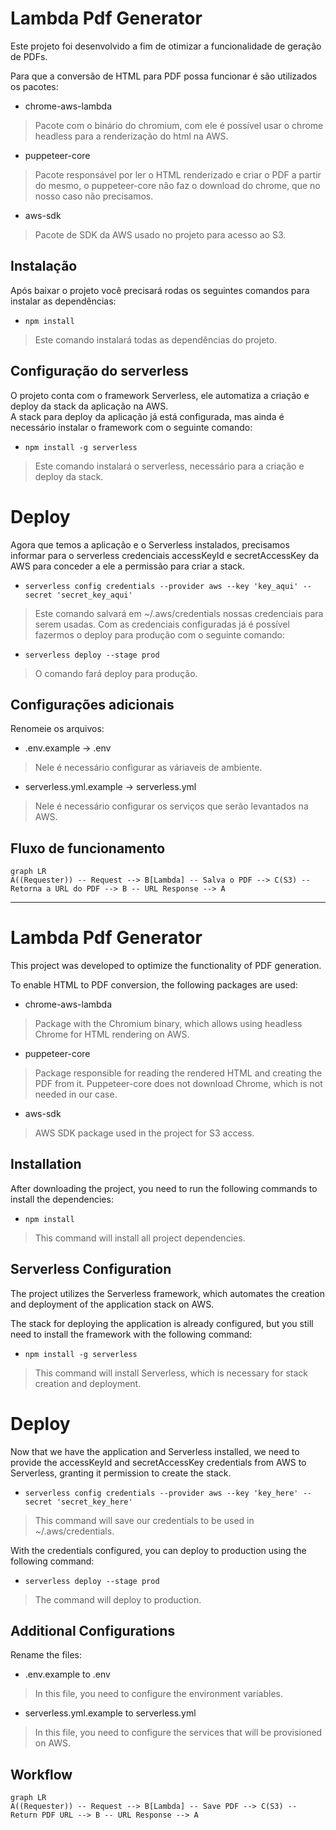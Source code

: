 # Lambda Pdf Generator

Este projeto foi desenvolvido a fim de otimizar a funcionalidade de geração de PDFs.

Para que a conversão de HTML para PDF possa funcionar é são utilizados os pacotes:

- chrome-aws-lambda
> Pacote com o binário do chromium, com ele é possível usar o chrome headless para a renderização do html na AWS.
- puppeteer-core
> Pacote responsável por ler o HTML renderizado e criar o PDF a partir do mesmo, o puppeteer-core não faz o download do chrome, que no nosso caso não precisamos.
- aws-sdk
> Pacote de SDK da AWS usado no projeto para acesso ao S3.
## Instalação

Após baixar o projeto você precisará rodas os seguintes comandos para instalar as dependências:

- `npm install`
> Este comando instalará todas as dependências do projeto.

## Configuração do serverless
O projeto conta com o framework Serverless, ele automatiza a criação e deploy da stack da aplicação na AWS.  
A stack para deploy da aplicação já está configurada, mas ainda é necessário instalar o framework com o seguinte comando:

- `npm install -g serverless`
> Este comando instalará o serverless, necessário para a criação e deploy da stack.
# Deploy

Agora que temos a aplicação e o Serverless instalados, precisamos informar para o serverless credenciais accessKeyId e secretAccessKey da AWS para conceder a ele a permissão para criar a stack.
- `serverless config credentials --provider aws --key 'key_aqui' --secret 'secret_key_aqui'`
> Este comando salvará em ~/.aws/credentials nossas credenciais para serem usadas.
Com as credenciais configuradas já é possível fazermos o deploy para produção com o seguinte comando:
- `serverless deploy --stage prod`
> O comando fará deploy para produção.

## Configurações adicionais
Renomeie os arquivos:
- .env.example -> .env
> Nele é necessário configurar as váriaveis de ambiente.
- serverless.yml.example -> serverless.yml
> Nele é necessário configurar os serviços que serão levantados na AWS.
## Fluxo de funcionamento

```mermaid
graph LR
A((Requester)) -- Request --> B[Lambda] -- Salva o PDF --> C(S3) -- Retorna a URL do PDF --> B -- URL Response --> A
```

---

# Lambda Pdf Generator

This project was developed to optimize the functionality of PDF generation.

To enable HTML to PDF conversion, the following packages are used:

- chrome-aws-lambda
> Package with the Chromium binary, which allows using headless Chrome for HTML rendering on AWS.
- puppeteer-core
> Package responsible for reading the rendered HTML and creating the PDF from it. Puppeteer-core does not download Chrome, which is not needed in our case.
- aws-sdk
> AWS SDK package used in the project for S3 access.

## Installation

After downloading the project, you need to run the following commands to install the dependencies:
- `npm install`
> This command will install all project dependencies.

## Serverless Configuration

The project utilizes the Serverless framework, which automates the creation and deployment of the application stack on AWS.

The stack for deploying the application is already configured, but you still need to install the framework with the following command:
- `npm install -g serverless`
> This command will install Serverless, which is necessary for stack creation and deployment.

# Deploy

Now that we have the application and Serverless installed, we need to provide the accessKeyId and secretAccessKey credentials from AWS to Serverless, granting it permission to create the stack.
- `serverless config credentials --provider aws --key 'key_here' --secret 'secret_key_here'`
>This command will save our credentials to be used in ~/.aws/credentials.

With the credentials configured, you can deploy to production using the following command:
- `serverless deploy --stage prod`
> The command will deploy to production.

## Additional Configurations

Rename the files:
- .env.example to .env
> In this file, you need to configure the environment variables.
- serverless.yml.example to serverless.yml
> In this file, you need to configure the services that will be provisioned on AWS.

## Workflow

```mermaid
graph LR
A((Requester)) -- Request --> B[Lambda] -- Save PDF --> C(S3) -- Return PDF URL --> B -- URL Response --> A
```